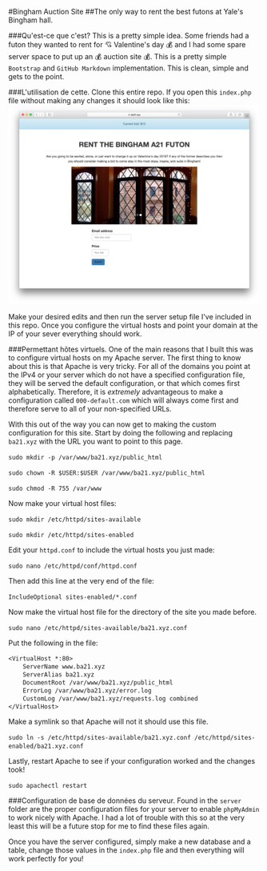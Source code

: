 #Bingham Auction Site
##The only way to rent the best futons at Yale's Bingham hall.


###Qu'est-ce que c'est?
This is a pretty simple idea. Some friends had a futon they wanted to rent for :cupid: Valentine's day :moneybag: and I had some spare server space to put up an :moneybag: auction site :moneybag:. This is a pretty simple `Bootstrap` and `GitHub Markdown` implementation. This is clean, simple and gets to the point.

###L'utilisation de cette.
Clone this entire repo. If you open this `index.php` file without making any changes it should look like this:
![](initial_screenshot.png)

Make your desired edits and then run the server setup file I've included in this repo. Once you configure the virtual hosts and point your domain at the IP of your sever everything should work.


###Permettant hôtes virtuels.
One of the main reasons that I built this was to configure virtual hosts on my Apache server. The first thing to know about this is that Apache is very tricky. For all of the domains you point at the IPv4 or your server which do not have a specified configuration file, they will be served the default configuration, or that which comes first alphabetically. Therefore, it is *extremely* advantageous to make a configuration called `000-default.com` which will always come first and therefore serve to all of your non-specified URLs.

With this out of the way you can now get to making the custom configuration for this site. Start by doing the following and replacing `ba21.xyz` with the URL you want to point to this page.  

`sudo mkdir -p /var/www/ba21.xyz/public_html`

`sudo chown -R $USER:$USER /var/www/ba21.xyz/public_html`

`sudo chmod -R 755 /var/www`

Now make your virtual host files:

`sudo mkdir /etc/httpd/sites-available`

`sudo mkdir /etc/httpd/sites-enabled`

Edit your `httpd.conf` to include the virtual hosts you just made:

`sudo nano /etc/httpd/conf/httpd.conf`

Then add this line at the very end of the file:

`IncludeOptional sites-enabled/*.conf`

Now make the virtual host file for the directory of the site you made before.

`sudo nano /etc/httpd/sites-available/ba21.xyz.conf`


Put the following in the file:
```
<VirtualHost *:80>
    ServerName www.ba21.xyz
    ServerAlias ba21.xyz
    DocumentRoot /var/www/ba21.xyz/public_html
    ErrorLog /var/www/ba21.xyz/error.log
    CustomLog /var/www/ba21.xyz/requests.log combined
</VirtualHost>
```

Make a symlink so that Apache will not it should use this file.

`sudo ln -s /etc/httpd/sites-available/ba21.xyz.conf /etc/httpd/sites-enabled/ba21.xyz.conf`

Lastly, restart Apache to see if your configuration worked and the changes took!

`sudo apachectl restart`


###Configuration de base de données du serveur.
Found in the `server` folder are the proper configuration files for your server to enable `phpMyAdmin` to work nicely with Apache. I had a lot of trouble with this so at the very least this will be a future stop for me to find these files again.

Once you have the server configured, simply make a new database and a table, change those values in the `index.php` file and then everything will work perfectly for you!
